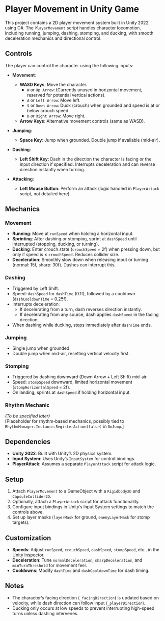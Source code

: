 # Player Movement in Unity Game

This project contains a 2D player movement system built in Unity 2022 using C#. The `PlayerMovement` script handles character locomotion, including running, jumping, dashing, stomping, and ducking, with smooth deceleration mechanics and directional control.

## Controls

The player can control the character using the following inputs:

- **Movement**:
  - **WASD Keys**: Move the character.
    - `W` or `Up Arrow`: (Currently unused in horizontal movement, reserved for potential vertical actions).
    - `A` or `Left Arrow`: Move left.
    - `S` or `Down Arrow`: Duck (crouch) when grounded and speed is at or below crouch speed.
    - `D` or `Right Arrow`: Move right.
  - **Arrow Keys**: Alternative movement controls (same as WASD).

- **Jumping**:
  - **Space Key**: Jump when grounded. Double jump if available (mid-air).

- **Dashing**:
  - **Left Shift Key**: Dash in the direction the character is facing or the input direction if specified. Interrupts deceleration and can reverse direction instantly when turning.

- **Attacking**:
  - **Left Mouse Button**: Perform an attack (logic handled in `PlayerAttack` script, not detailed here).

## Mechanics

### Movement
- **Running**: Move at `runSpeed` when holding a horizontal input.
- **Sprinting**: After dashing or stomping, sprint at `dashSpeed` until interrupted (stopping, ducking, or turning).
- **Ducking**: Enter crouch state (`crouchSpeed` = 2f) when pressing down, but only if speed is ≤ `crouchSpeed`. Reduces collider size.
- **Deceleration**: Smoothly slow down when releasing input or turning (normal: 15f, sharp: 30f). Dashes can interrupt this.

### Dashing
- Triggered by Left Shift.
- Speed: `dashSpeed` for `dashTime` (0.1f), followed by a cooldown (`dashCooldownTime` = 0.25f).
- Interrupts deceleration:
  - If decelerating from a turn, dash reverses direction instantly.
  - If decelerating from any source, dash applies `dashSpeed` in the facing direction.
- When dashing while ducking, stops immediately after `dashTime` ends.

### Jumping
- Single jump when grounded.
- Double jump when mid-air, resetting vertical velocity first.

### Stomping
- Triggered by dashing downward (Down Arrow + Left Shift) mid-air.
- Speed: `stompSpeed` downward, limited horizontal movement (`stompHorizontalSpeed` = 2f).
- On landing, sprints at `dashSpeed` if holding horizontal input.

### Rhythm Mechanic
*(To be specified later)*  
[Placeholder for rhythm-based mechanics, possibly tied to `RhythmManager.Instance.RegisterAction(false)` in `OnJump`.]

## Dependencies
- **Unity 2022**: Built with Unity’s 2D physics system.
- **Input System**: Uses Unity’s `InputSystem` for control bindings.
- **PlayerAttack**: Assumes a separate `PlayerAttack` script for attack logic.

## Setup
1. Attach `PlayerMovement` to a GameObject with a `Rigidbody2D` and `CapsuleCollider2D`.
2. Optionally, attach a `PlayerAttack` script for attack functionality.
3. Configure input bindings in Unity’s Input System settings to match the controls above.
4. Set up layer masks (`layerMask` for ground, `enemyLayerMask` for stomp targets).

## Customization
- **Speeds**: Adjust `runSpeed`, `crouchSpeed`, `dashSpeed`, `stompSpeed`, etc., in the Unity Inspector.
- **Deceleration**: Tune `normalDeceleration`, `sharpDeceleration`, and `minTurnThreshold` for movement feel.
- **Cooldowns**: Modify `dashTime` and `dashCooldownTime` for dash timing.

## Notes
- The character’s facing direction (`_facingDirection`) is updated based on velocity, while dash direction can follow input (`_playerDirection`).
- Ducking only occurs at low speeds to prevent interrupting high-speed turns unless dashing intervenes.